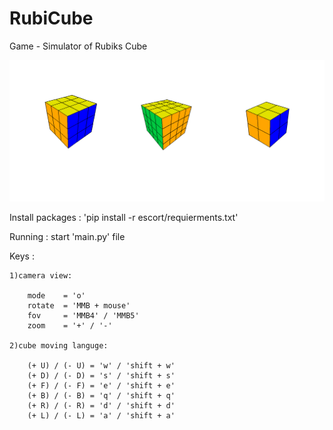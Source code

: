# RubiCube
Game - Simulator of Rubiks Cube

![Cubes](escort/cubes_example.png)

Install packages :
        'pip install -r escort/requierments.txt'

Running :
        start 'main.py' file

Keys :

    1)camera view:
    
        mode    = 'o'
        rotate  = 'MMB + mouse'
        fov     = 'MMB4' / 'MMB5'
        zoom    = '+' / '-'
        
    2)cube moving languge:
    
        (+ U) / (- U) = 'w' / 'shift + w'
        (+ D) / (- D) = 's' / 'shift + s'
        (+ F) / (- F) = 'e' / 'shift + e'
        (+ B) / (- B) = 'q' / 'shift + q'
        (+ R) / (- R) = 'd' / 'shift + d'
        (+ L) / (- L) = 'a' / 'shift + a'